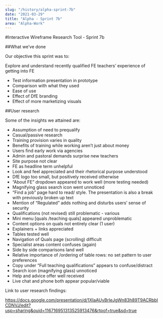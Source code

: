 ```yaml
---
slug: "/history/alpha-sprint-7b"
date: "2021-03-29"
title: "Alpha - Sprint 7b"
area: "Alpha-Work"
---
```


#Interactive Wireframe Research Tool - Sprint 7b

##What we’ve done

Our objective this sprint was to:

Explore and understand recently qualified FE teachers’ experience of getting into FE

- Test information presentation in prototype
- Comparison with what they used
- Ease of use
- Effect of DfE branding
- Effect of more marketizing visuals

##User research

Some of the insights we attained are:

-  Assumption of need to prequalify
-  Casual/passive research
-  Training provision varies in quality
-  Benefits of training while working aren’t just about money
-  Users find early work via agencies
-  Admin and pastoral demands surprise new teachers
-  Site purpose not clear
-  FE as headline term unhelpful
-  Look and feel appreciated and their rhetorical purpose understood
-  DfE logo too small, but positively received otherwise
-  “About FE” dropdown appeared to work well (more testing needed)
-  Magnifying glass search icon went unnoticed
-  “Find a job” page hard to read/ style. The presentation is also a break with previously broken up text
-  Mention of “Regulated” adds nothing and disturbs users’ sense of security
-  Qualifications (not revised) still problematic - various
-  Mini menu [quals /teaching quals] appeared unproblematic
-  Content options on quals not entirely clear (1 user)
-  Explainers + links appreciated
-  Tables tested well
-  Navigation of Quals page (scrolling) difficult
-  Specialist areas content confuses (again)
-  Side by side comparisons land well
-  Relative importance of /ordering of table rows: no set pattern to user preferences
-  Copy under “Full teaching qualifications” appears to confuse/distract
-  Search icon (magnifying glass) unnoticed
-  Help and advice offer well received
-  Live chat and phone both appear popular/viable

Link to user research findings:

https://docs.google.com/presentation/d/1XIaAUyBrIeJgWn83h89T9ACRbbICDNVJ/edit?usp=sharing&ouid=116716951313525913476&rtpof=true&sd=true
